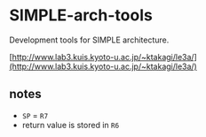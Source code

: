 # SIMPLE-arch-tools

Development tools for SIMPLE architecture.

[http://www.lab3.kuis.kyoto-u.ac.jp/~ktakagi/le3a/](http://www.lab3.kuis.kyoto-u.ac.jp/~ktakagi/le3a/)

## notes

- `SP` = `R7`
- return value is stored in `R6`
